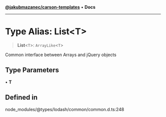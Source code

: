 [**@jakubmazanec/carson-templates**](../../../README.md) • **Docs**

---

# Type Alias: List\<T\>

> **List**\<`T`\>: `ArrayLike`\<`T`\>

Common interface between Arrays and jQuery objects

## Type Parameters

• **T**

## Defined in

node_modules/@types/lodash/common/common.d.ts:248
